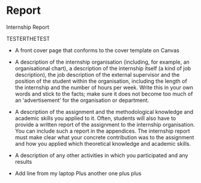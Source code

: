 # Report
Internship Report

TESTERTHETEST

- A front cover page that conforms to the cover template on Canvas

- A description of the internship organisation (including, for example, an
organisational chart), a description of the internship itself (a kind of job
description), the job description of the external supervisor and the position of
the student within the organisation, including the length of the internship and
the number of hours per week. Write this in your own words and stick to the
facts; make sure it does not become too much of an ‘advertisement’ for the
organisation or department.

- A description of the assignment and the methodological knowledge and
academic skills you applied to it. Often, students will also have to provide a
written report of the assignment to the internship organisation. You can
include such a report in the appendices. The internship report must make clear
what your concrete contribution was to the assignment and how you applied
which theoretical knowledge and academic skills.

- A description of any other activities in which you participated and any results

- Add line from my laptop Plus another one plus plus 
